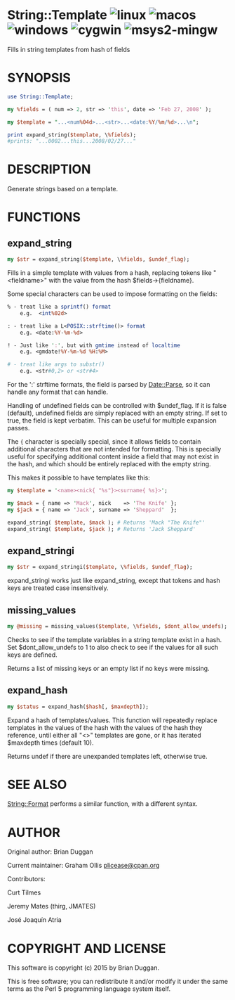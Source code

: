 # String::Template ![linux](https://github.com/uperl/String-Template/workflows/linux/badge.svg) ![macos](https://github.com/uperl/String-Template/workflows/macos/badge.svg) ![windows](https://github.com/uperl/String-Template/workflows/windows/badge.svg) ![cygwin](https://github.com/uperl/String-Template/workflows/cygwin/badge.svg) ![msys2-mingw](https://github.com/uperl/String-Template/workflows/msys2-mingw/badge.svg)

Fills in string templates from hash of fields

# SYNOPSIS

```perl
use String::Template;

my %fields = ( num => 2, str => 'this', date => 'Feb 27, 2008' );

my $template = "...<num%04d>...<str>...<date:%Y/%m/%d>...\n";

print expand_string($template, \%fields);
#prints: "...0002...this...2008/02/27..."
```

# DESCRIPTION

Generate strings based on a template.

# FUNCTIONS

## expand\_string

```perl
my $str = expand_string($template, \%fields, $undef_flag);
```

Fills in a simple template with values from a hash, replacing tokens
like "&lt;fieldname>" with the value from the hash $fields->{fieldname}.

Some special characters can be used to impose formatting on the
fields:

```perl
% - treat like a sprintf() format
    e.g.  <int%02d>

: - treat like a L<POSIX::strftime()> format
    e.g. <date:%Y-%m-%d>

! - Just like ':', but with gmtime instead of localtime
    e.g. <gmdate!%Y-%m-%d %H:%M>

# - treat like args to substr()
    e.g. <str#0,2> or <str#4>
```

For the ':' strftime formats, the field is parsed by [Date::Parse](https://metacpan.org/pod/Date::Parse),
so it can handle any format that can handle.

Handling of undefined fields can be controlled with $undef\_flag.  If
it is false (default), undefined fields are simply replaced with an
empty string.  If set to true, the field is kept verbatim.  This can
be useful for multiple expansion passes.

The `{` character is specially special, since it allows fields to
contain additional characters that are not intended for formatting.
This is specially useful for specifying additional content inside a
field that may not exist in the hash, and which should be entirely
replaced with the empty string.

This makes it possible to have templates like this:

```perl
my $template = '<name><nick{ "%s"}><surname{ %s}>';

my $mack = { name => 'Mack', nick    => 'The Knife' };
my $jack = { name => 'Jack', surname => 'Sheppard'  };

expand_string( $template, $mack ); # Returns 'Mack "The Knife"'
expand_string( $template, $jack ); # Returns 'Jack Sheppard'
```

## expand\_stringi

```perl
my $str = expand_stringi($template, \%fields, $undef_flag);
```

expand\_stringi works just like expand\_string, except that tokens
and hash keys are treated case insensitively.

## missing\_values

```perl
my @missing = missing_values($template, \%fields, $dont_allow_undefs);
```

Checks to see if the template variables in a string template exist
in a hash.  Set $dont\_allow\_undefs to 1 to also check to see if the
values for all such keys are defined.

Returns a list of missing keys or an empty list if no keys were missing.

## expand\_hash

```perl
my $status = expand_hash($hash[, $maxdepth]);
```

Expand a hash of templates/values.  This function will repeatedly
replace templates in the values of the hash with the values of the
hash they reference, until either all "<>" templates are gone, or
it has iterated $maxdepth times (default 10).

Returns undef if there are unexpanded templates left, otherwise true.

# SEE ALSO

[String::Format](https://metacpan.org/pod/String::Format) performs a similar function, with a different
syntax.

# AUTHOR

Original author: Brian Duggan

Current maintainer: Graham Ollis <plicease@cpan.org>

Contributors:

Curt Tilmes

Jeremy Mates (thirg, JMATES)

José Joaquín Atria

# COPYRIGHT AND LICENSE

This software is copyright (c) 2015 by Brian Duggan.

This is free software; you can redistribute it and/or modify it under
the same terms as the Perl 5 programming language system itself.
